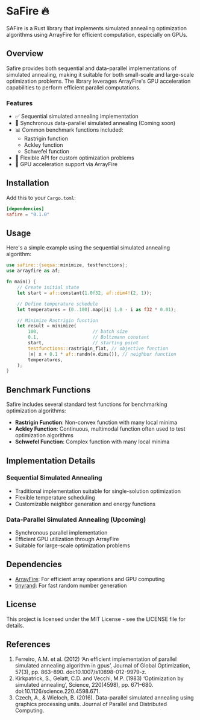# SaFire 🔥

SAFire is a Rust library that implements simulated annealing optimization algorithms using ArrayFire for efficient computation, especially on GPUs.

## Overview

Safire provides both sequential and data-parallel implementations of simulated annealing, making it suitable for both small-scale and large-scale optimization problems. The library leverages ArrayFire's GPU acceleration capabilities to perform efficient parallel computations.

### Features

- ✅ Sequential simulated annealing implementation
- 🚧 Synchronous data-parallel simulated annealing (Coming soon)
- 📊 Common benchmark functions included:
  - Rastrigin function
  - Ackley function
  - Schwefel function
- 🔧 Flexible API for custom optimization problems
- 🚀 GPU acceleration support via ArrayFire

## Installation

Add this to your `Cargo.toml`:

```toml
[dependencies]
safire = "0.1.0"
```

## Usage

Here's a simple example using the sequential simulated annealing algorithm:

```rust
use safire::{seqsa::minimize, testfunctions};
use arrayfire as af;

fn main() {
    // Create initial state
    let start = af::constant(1.0f32, af::dim4!(2, 1));

    // Define temperature schedule
    let temperatures = (0..100).map(|i| 1.0 - i as f32 * 0.01);

    // Minimize Rastrigin function
    let result = minimize(
        100,                    // batch size
        0.1,                    // Boltzmann constant
        start,                  // starting point
        testfunctions::rastrigin_flat, // objective function
        |x| x + 0.1 * af::randn(x.dims()), // neighbor function
        temperatures,
    );
}
```

## Benchmark Functions

Safire includes several standard test functions for benchmarking optimization algorithms:

- **Rastrigin Function**: Non-convex function with many local minima
- **Ackley Function**: Continuous, multimodal function often used to test optimization algorithms
- **Schwefel Function**: Complex function with many local minima

## Implementation Details

### Sequential Simulated Annealing
- Traditional implementation suitable for single-solution optimization
- Flexible temperature scheduling
- Customizable neighbor generation and energy functions

### Data-Parallel Simulated Annealing (Upcoming)
- Synchronous parallel implementation
- Efficient GPU utilization through ArrayFire
- Suitable for large-scale optimization problems

## Dependencies

- [ArrayFire](https://github.com/arrayfire/arrayfire): For efficient array operations and GPU computing
- [tinyrand](https://crates.io/crates/tinyrand): For fast random number generation

## License

This project is licensed under the MIT License - see the LICENSE file for details.

## References
1. Ferreiro, A.M. et al. (2012) ‘An efficient implementation of parallel simulated annealing algorithm in gpus’, Journal of Global Optimization, 57(3), pp. 863–890. doi:10.1007/s10898-012-9979-z.
1. Kirkpatrick, S., Gelatt, C.D. and Vecchi, M.P. (1983) ‘Optimization by simulated annealing’, Science, 220(4598), pp. 671–680. doi:10.1126/science.220.4598.671.
1. Czech, A., & Wieloch, B. (2016). Data-parallel simulated annealing using graphics processing units. Journal of Parallel and Distributed Computing.
